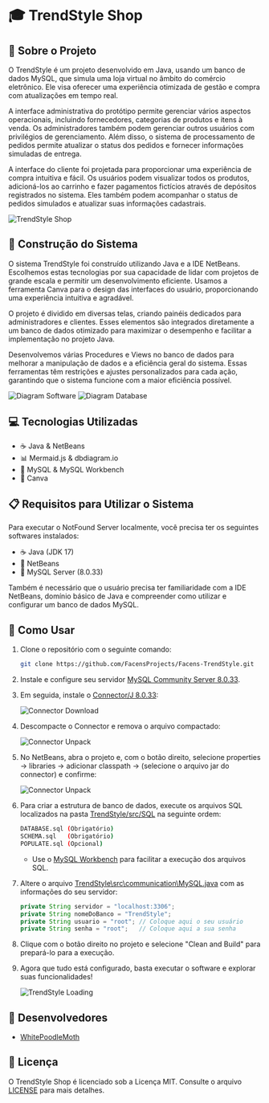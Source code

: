 # 🎓 TrendStyle Shop

## 📘 Sobre o Projeto

O TrendStyle é um projeto desenvolvido em Java, usando um banco de dados MySQL, que simula uma loja virtual no âmbito do comércio eletrônico. Ele visa oferecer uma experiência otimizada de gestão e compra com atualizações em tempo real.

A interface administrativa do protótipo permite gerenciar vários aspectos operacionais, incluindo fornecedores, categorias de produtos e itens à venda. Os administradores também podem gerenciar outros usuários com privilégios de gerenciamento. Além disso, o sistema de processamento de pedidos permite atualizar o status dos pedidos e fornecer informações simuladas de entrega.

A interface do cliente foi projetada para proporcionar uma experiência de compra intuitiva e fácil. Os usuários podem visualizar todos os produtos, adicioná-los ao carrinho e fazer pagamentos fictícios através de depósitos registrados no sistema. Eles também podem acompanhar o status de pedidos simulados e atualizar suas informações cadastrais.

![TrendStyle Shop](images/shop-demo.gif)

## 🔧 Construção do Sistema

O sistema TrendStyle foi construído utilizando Java e a IDE NetBeans. Escolhemos estas tecnologias por sua capacidade de lidar com projetos de grande escala e permitir um desenvolvimento eficiente. Usamos a ferramenta Canva para o design das interfaces do usuário, proporcionando uma experiência intuitiva e agradável.

O projeto é dividido em diversas telas, criando painéis dedicados para administradores e clientes. Esses elementos são integrados diretamente a um banco de dados otimizado para maximizar o desempenho e facilitar a implementação no projeto Java.

Desenvolvemos várias Procedures e Views no banco de dados para melhorar a manipulação de dados e a eficiência geral do sistema. Essas ferramentas têm restrições e ajustes personalizados para cada ação, garantindo que o sistema funcione com a maior eficiência possível.

![Diagram Software](images/structure-software.png)
![Diagram Database](images/structure-database.png)

## 💻 Tecnologias Utilizadas

- ☕️ Java & NetBeans
- 📊 Mermaid.js & dbdiagram.io
- 🐬 MySQL & MySQL Workbench
- 🎨 Canva

## 📋 Requisitos para Utilizar o Sistema

Para executar o NotFound Server localmente, você precisa ter os seguintes softwares instalados:

- ☕️ Java (JDK 17)
- 🔶 NetBeans
- 🐬 MySQL Server (8.0.33)

Também é necessário que o usuário precisa ter familiaridade com a IDE NetBeans, domínio básico de Java e compreender como utilizar e configurar um banco de dados MySQL.

## 🚀 Como Usar

1. Clone o repositório com o seguinte comando:

    ```sh
    git clone https://github.com/FacensProjects/Facens-TrendStyle.git
    ```

2. Instale e configure seu servidor [MySQL Community Server 8.0.33](https://dev.mysql.com/downloads/mysql).

3. Em seguida, instale o [Connector/J 8.0.33](https://dev.mysql.com/downloads/connector/j/):

    ![Connector Download](images/connector-demo.gif)
   
4. Descompacte o Connector e remova o arquivo compactado:

    ![Connector Unpack](images/unpack-demo.gif)

5. No NetBeans, abra o projeto e, com o botão direito, selecione properties -> libraries -> adicionar classpath -> (selecione o arquivo jar do connector) e confirme:

    ![Connector Unpack](images/import-demo.gif)

6. Para criar a estrutura de banco de dados, execute os arquivos SQL localizados na pasta [TrendStyle/src/SQL](TrendStyle/src/SQL) na seguinte ordem:

    ```sh
    DATABASE.sql (Obrigatório)
    SCHEMA.sql   (Obrigatório)
    POPULATE.sql (Opcional)
    ```
    * Use o [MySQL Workbench](https://dev.mysql.com/downloads/workbench/) para facilitar a execução dos arquivos SQL.
    
7. Altere o arquivo [TrendStyle\src\communication\MySQL.java](TrendStyle/src/communication/MySQL.java) com as informações do seu servidor:

    ```java
    private String servidor = "localhost:3306";
    private String nomeDoBanco = "TrendStyle";
    private String usuario = "root"; // Coloque aqui o seu usuário
    private String senha = "root";   // Coloque aqui a sua senha
    ```
8. Clique com o botão direito no projeto e selecione "Clean and Build" para prepará-lo para a execução.

9. Agora que tudo está configurado, basta executar o software e explorar suas funcionalidades!

    ![TrendStyle Loading](images/load-demo.gif)
   
## 👥 Desenvolvedores

- [WhitePoodleMoth](https://github.com/WhitePoodleMoth)

## 📄 Licença

O TrendStyle Shop é licenciado sob a Licença MIT. Consulte o arquivo [LICENSE](LICENSE) para mais detalhes.
